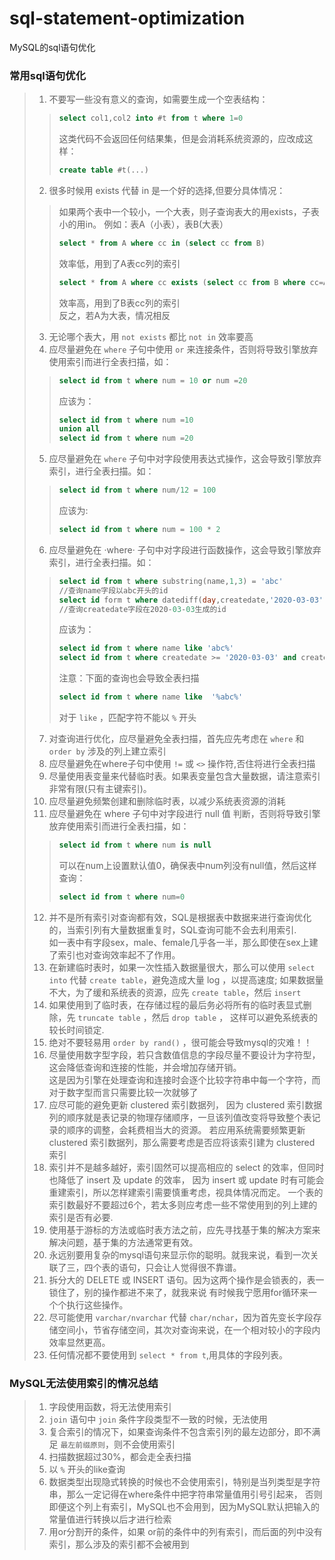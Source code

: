 # sql-statement-optimization
MySQL的sql语句优化
### 常用sql语句优化
> 1. 不要写一些没有意义的查询，如需要生成一个空表结构：
  >> ``` sql
  >> select col1,col2 into #t from t where 1=0
  >> ```
  >> 这类代码不会返回任何结果集，但是会消耗系统资源的，应改成这样：
  >> ``` sql 
  >> create table #t(...)
  >> ```
> 2. 很多时候用 exists 代替 in 是一个好的选择,但要分具体情况：
  >> 如果两个表中一个较小，一个大表，则子查询表大的用exists，子表小的用in。
  >> 例如：表A（小表），表B(大表）
  >> ```sql
  >> select * from A where cc in (select cc from B)
  >> ```
  >> 效率低，用到了A表cc列的索引
  >> ``` sql
  >> select * from A where cc exists (select cc from B where cc=A.cc)
  >> ```
  >> 效率高，用到了B表cc列的索引  
  >> 反之，若A为大表，情况相反
> 3. 无论哪个表大，用 `not exists` 都比 `not in` 效率要高
> 4. 应尽量避免在 `where` 子句中使用 `or` 来连接条件，否则将导致引擎放弃使用索引而进行全表扫描，如：
  >> ``` sql
  >> select id from t where num = 10 or num =20
  >> ```
  >> 应该为：
  >> ``` sql
  >> select id from t where num =10 
  >> union all
  >> select id from t where num =20 
  >> ```
> 5. 应尽量避免在 `where` 子句中对字段使用表达式操作，这会导致引擎放弃索引，进行全表扫描。如：
  >> ``` sql
  >> select id from t where num/12 = 100 
  >> ```
  >> 应该为:
  >> ``` sql 
  >> select id from t where num = 100 * 2 
  >> ```
> 6. 应尽量避免在 ·where· 子句中对字段进行函数操作，这会导致引擎放弃索引，进行全表扫描。如：
  >> ``` sql
  >> select id from t where substring(name,1,3) = 'abc'
  >> //查询name字段以abc开头的id
  >> select id form t where datediff(day,createdate,'2020-03-03') = 0
  >> //查询createdate字段在2020-03-03生成的id
  >> ```
  >> 应该为：
  >> ``` sql
  >> select id from t where name like 'abc%'
  >> select id from t where createdate >= '2020-03-03' and createdate < '2020-03-04'
  >> ```
  >> 注意：下面的查询也会导致全表扫描 
  >> ``` sql
  >> select id from t where name like  '%abc%'
  >> ```
  >> 对于 `like` ，匹配字符不能以 `%` 开头
> 7. 对查询进行优化，应尽量避免全表扫描，首先应先考虑在 `where` 和 `order by` 涉及的列上建立索引
> 8. 应尽量避免在where子句中使用 `!=` 或 `<>` 操作符,否住将进行全表扫描
> 9. 尽量使用表变量来代替临时表。如果表变量包含大量数据，请注意索引非常有限(只有主键索引)。
> 10. 应尽量避免频繁创建和删除临时表，以减少系统表资源的消耗
> 11. 应尽量避免在 where 子句中对字段进行 null 值 判断，否则将导致引擎放弃使用索引而进行全表扫描，如：
  >> ``` sql
  >> select id from t where num is null
  >> ```
  >> 可以在num上设置默认值0，确保表中num列没有null值，然后这样查询：
  >> ``` sql 
  >> select id from t where num=0
  >> ```
> 12. 并不是所有索引对查询都有效，SQL是根据表中数据来进行查询优化的，当索引列有大量数据重复时，SQL查询可能不会去利用索引.  
      如一表中有字段sex，male、female几乎各一半，那么即使在sex上建了索引也对查询效率起不了作用。
> 13. 在新建临时表时，如果一次性插入数据量很大，那么可以使用 `select into` 代替 `create table`，避免造成大量 log ，以提高速度;
      如果数据量不大，为了缓和系统表的资源，应先 `create table`，然后 `insert`
> 14. 如果使用到了临时表，在存储过程的最后务必将所有的临时表显式删除，先 `truncate table` ，然后 `drop table` ，
      这样可以避免系统表的较长时间锁定.
> 15. 绝对不要轻易用 `order by rand()` ，很可能会导致mysql的灾难！！
> 16. 尽量使用数字型字段，若只含数值信息的字段尽量不要设计为字符型，这会降低查询和连接的性能，并会增加存储开销。  
      这是因为引擎在处理查询和连接时会逐个比较字符串中每一个字符，而对于数字型而言只需要比较一次就够了
> 17. 应尽可能的避免更新 clustered 索引数据列，
      因为 clustered 索引数据列的顺序就是表记录的物理存储顺序，一旦该列值改变将导致整个表记录的顺序的调整，会耗费相当大的资源。
      若应用系统需要频繁更新 clustered 索引数据列，那么需要考虑是否应将该索引建为 clustered 索引
> 18. 索引并不是越多越好，索引固然可以提高相应的 select 的效率，但同时也降低了 insert 及 update 的效率，
      因为 insert 或 update 时有可能会重建索引，所以怎样建索引需要慎重考虑，视具体情况而定。
      一个表的索引数最好不要超过6个，若太多则应考虑一些不常使用到的列上建的索引是否有必要.
> 19. 使用基于游标的方法或临时表方法之前，应先寻找基于集的解决方案来解决问题，基于集的方法通常更有效。
> 20. 永远别要用复杂的mysql语句来显示你的聪明。就我来说，看到一次关联了三，四个表的语句，只会让人觉得很不靠谱。
> 21. 拆分大的 DELETE 或 INSERT 语句。因为这两个操作是会锁表的，表一锁住了，别的操作都进不来了，就我来说 有时候我宁愿用for循环来一个个执行这些操作。
> 22. 尽可能使用 `varchar/nvarchar` 代替 `char/nchar`，因为首先变长字段存储空间小，节省存储空间，其次对查询来说，在一个相对较小的字段内效率显然更高。
> 23. 任何情况都不要使用到 `select * from t`,用具体的字段列表。
### MySQL无法使用索引的情况总结
> 1. 字段使用函数，将无法使用索引
> 2. `join` 语句中 `join` 条件字段类型不一致的时候，无法使用
> 3. 复合索引的情况下，如果查询条件不包含索引列的最左边部分，即不满足 `最左前缀原则`，则不会使用索引
> 4. 扫描数据超过30%，都会走全表扫描
> 5. 以 `%` 开头的like查询
> 6. 数据类型出现隐式转换的时候也不会使用索引，特别是当列类型是字符串，那么一定记得在where条件中把字符串常量值用引号引起来，
     否则即便这个列上有索引，MySQL也不会用到，因为MySQL默认把输入的常量值进行转换以后才进行检索
> 7. 用or分割开的条件，如果 or前的条件中的列有索引，而后面的列中没有索引，那么涉及的索引都不会被用到
